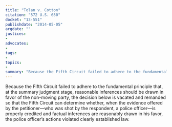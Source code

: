 ```yaml
---
title: "Tolan v. Cotton"
citation: "572 U.S. 650"
docket: "13-551"
publishdate: "2014-05-05"
argdate: ""
justices:
- 
advocates:
- 
tags:
- 
topics:
- 
summary: "Because the Fifth Circuit failed to adhere to the fundamental principle that, at the summary judgment stage, reasonable inferences should be drawn in favor of the non-moving party, the decision below is vacated and remanded so that the Fifth Circuit can determine whether, when the evidence offered by the petitioner—who was shot by the respondent, a police officer—is properly credited and factual inferences are reasonably drawn in his favor, the police officer’s actions violated clearly established law."
---
```

Because the Fifth Circuit failed to adhere to the fundamental principle that, at the summary judgment stage, reasonable inferences should be drawn in favor of the non-moving party, the decision below is vacated and remanded so that the Fifth Circuit can determine whether, when the evidence offered by the petitioner—who was shot by the respondent, a police officer—is properly credited and factual inferences are reasonably drawn in his favor, the police officer’s actions violated clearly established law.

